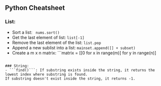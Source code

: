 ## Python Cheatsheet

### List:
- Sort a list: ``` nums.sort()```
- Get the last element of list: ```list[-1]```
- Remove the last element of the list: ```list.pop```
- Append a new sublist into a list: ```mainset.append([] + subset)```
- Create a m x n matrix: ```matrix = [[0 for x in range(m)] for y in range(n)]
```

### String:
- ```find()```: If substring exists inside the string, it returns the lowest index where substring is found.
If substring doesn't exist inside the string, it returns -1.
